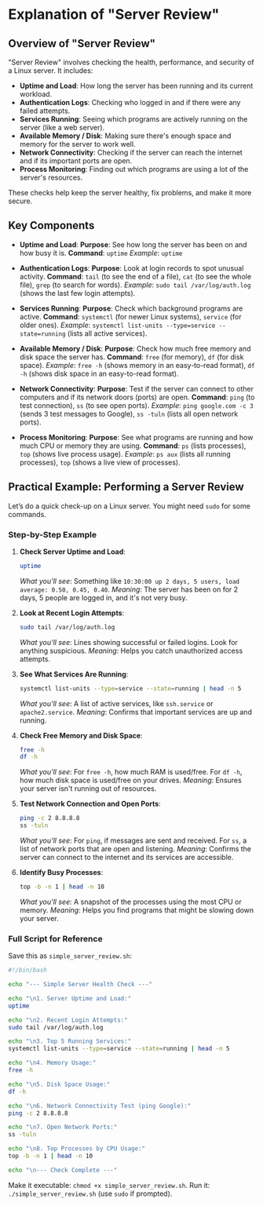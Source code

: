 # Explanation of "Server Review"

## Overview of "Server Review"
"Server Review" involves checking the health, performance, and security of a Linux server. It includes:

*   **Uptime and Load**: How long the server has been running and its current workload.
*   **Authentication Logs**: Checking who logged in and if there were any failed attempts.
*   **Services Running**: Seeing which programs are actively running on the server (like a web server).
*   **Available Memory / Disk**: Making sure there's enough space and memory for the server to work well.
*   **Network Connectivity**: Checking if the server can reach the internet and if its important ports are open.
*   **Process Monitoring**: Finding out which programs are using a lot of the server's resources.

These checks help keep the server healthy, fix problems, and make it more secure.

## Key Components

*   **Uptime and Load**:
    **Purpose**: See how long the server has been on and how busy it is.
    **Command**: `uptime`
    *Example*: `uptime`

*   **Authentication Logs**:
    **Purpose**: Look at login records to spot unusual activity.
    **Command**: `tail` (to see the end of a file), `cat` (to see the whole file), `grep` (to search for words).
    *Example*: `sudo tail /var/log/auth.log` (shows the last few login attempts).

*   **Services Running**:
    **Purpose**: Check which background programs are active.
    **Command**: `systemctl` (for newer Linux systems), `service` (for older ones).
    *Example*: `systemctl list-units --type=service --state=running` (lists all active services).

*   **Available Memory / Disk**:
    **Purpose**: Check how much free memory and disk space the server has.
    **Command**: `free` (for memory), `df` (for disk space).
    *Example*: `free -h` (shows memory in an easy-to-read format), `df -h` (shows disk space in an easy-to-read format).

*   **Network Connectivity**:
    **Purpose**: Test if the server can connect to other computers and if its network doors (ports) are open.
    **Command**: `ping` (to test connection), `ss` (to see open ports).
    *Example*: `ping google.com -c 3` (sends 3 test messages to Google), `ss -tuln` (lists all open network ports).

*   **Process Monitoring**:
    **Purpose**: See what programs are running and how much CPU or memory they are using.
    **Command**: `ps` (lists processes), `top` (shows live process usage).
    *Example*: `ps aux` (lists all running processes), `top` (shows a live view of processes).

## Practical Example: Performing a Server Review

Let’s do a quick check-up on a Linux server. You might need `sudo` for some commands.

### Step-by-Step Example

1.  **Check Server Uptime and Load**:
    ```bash
    uptime
    ```
    *What you'll see*: Something like `10:30:00 up 2 days, 5 users, load average: 0.50, 0.45, 0.40`.
    *Meaning*: The server has been on for 2 days, 5 people are logged in, and it's not very busy.

2.  **Look at Recent Login Attempts**:
    ```bash
    sudo tail /var/log/auth.log
    ```
    *What you'll see*: Lines showing successful or failed logins. Look for anything suspicious.
    *Meaning*: Helps you catch unauthorized access attempts.

3.  **See What Services Are Running**:
    ```bash
    systemctl list-units --type=service --state=running | head -n 5
    ```
    *What you'll see*: A list of active services, like `ssh.service` or `apache2.service`.
    *Meaning*: Confirms that important services are up and running.

4.  **Check Free Memory and Disk Space**:
    ```bash
    free -h
    df -h
    ```
    *What you'll see*: For `free -h`, how much RAM is used/free. For `df -h`, how much disk space is used/free on your drives.
    *Meaning*: Ensures your server isn't running out of resources.

5.  **Test Network Connection and Open Ports**:
    ```bash
    ping -c 2 8.8.8.8
    ss -tuln
    ```
    *What you'll see*: For `ping`, if messages are sent and received. For `ss`, a list of network ports that are open and listening.
    *Meaning*: Confirms the server can connect to the internet and its services are accessible.

6.  **Identify Busy Processes**:
    ```bash
    top -b -n 1 | head -n 10
    ```
    *What you'll see*: A snapshot of the processes using the most CPU or memory.
    *Meaning*: Helps you find programs that might be slowing down your server.

### Full Script for Reference

Save this as `simple_server_review.sh`:

```bash
#!/bin/bash

echo "--- Simple Server Health Check ---"

echo "\n1. Server Uptime and Load:"
uptime

echo "\n2. Recent Login Attempts:"
sudo tail /var/log/auth.log

echo "\n3. Top 5 Running Services:"
systemctl list-units --type=service --state=running | head -n 5

echo "\n4. Memory Usage:"
free -h

echo "\n5. Disk Space Usage:"
df -h

echo "\n6. Network Connectivity Test (ping Google):"
ping -c 2 8.8.8.8

echo "\n7. Open Network Ports:"
ss -tuln

echo "\n8. Top Processes by CPU Usage:"
top -b -n 1 | head -n 10

echo "\n--- Check Complete ---"
```

Make it executable: `chmod +x simple_server_review.sh`.
Run it: `./simple_server_review.sh` (use `sudo` if prompted).